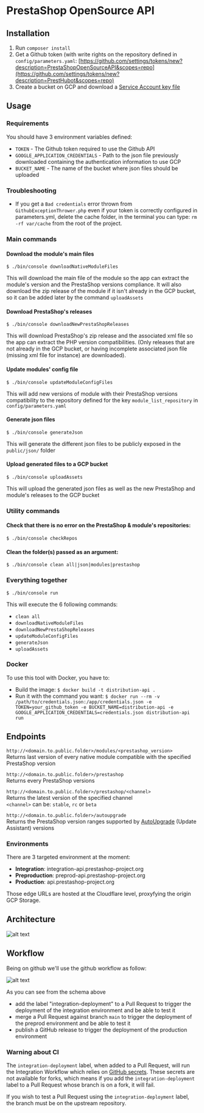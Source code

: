 # PrestaShop OpenSource API

## Installation

1. Run `composer install`
2. Get a Github token (with write rights on the repository defined in `config/parameters.yaml`: [https://github.com/settings/tokens/new?description=PrestaShopOpenSourceAPI&scopes=repo](https://github.com/settings/tokens/new?description=PrestHubot&scopes=repo)
3. Create a bucket on GCP and download a [Service Account key file](https://developers.google.com/identity/protocols/OAuth2ServiceAccount#creatinganaccount)

## Usage

### Requirements
You should have 3 environment variables defined:
- `TOKEN` - The Github token required to use the Github API
- `GOOGLE_APPLICATION_CREDENTIALS` - Path to the json file previously downloaded containing the authentication information to use GCP
- `BUCKET_NAME` - The name of the bucket where json files should be uploaded

### Troubleshooting

- If you get a `Bad credentials` error thrown from `GithubExceptionThrower.php` even if your token is correctly configured in parameters.yml, delete the cache folder, in the terminal you can type: `rm -rf var/cache` from the root of the project.

### Main commands

#### Download the module's main files
```shell
$ ./bin/console downloadNativeModuleFiles
```
This will download the main file of the module so the app can extract the module's version and the PrestaShop versions compliance.
It will also download the zip release of the module if it isn't already in the GCP bucket, so it can be added later by the command `uploadAssets`

#### Download PrestaShop's releases
```shell
$ ./bin/console downloadNewPrestaShopReleases
```
This will download PrestaShop's zip release and the associated xml file so the app can extract the PHP version compatibilities.
(Only releases that are not already in the GCP bucket, or having incomplete associated json file (missing xml file for instance) are downloaded).

#### Update modules' config file
```shell
$ ./bin/console updateModuleConfigFiles
```
This will add new versions of module with their PrestaShop versions compatibility to the repository defined for the key `module_list_repository` in `config/parameters.yaml`

#### Generate json files
```shell
$ ./bin/console generateJson
```
This will generate the different json files to be publicly exposed in the `public/json/` folder

#### Upload generated files to a GCP bucket
```shell
$ ./bin/console uploadAssets
```
This will upload the generated json files as well as the new PrestaShop and module's releases to the GCP bucket

### Utility commands

#### Check that there is no error on the PrestaShop & module's repositories:
```shell
$ ./bin/console checkRepos
```

#### Clean the folder(s) passed as an argument:
```shell
$ ./bin/console clean all|json|modules|prestashop
```

### Everything together
```shell
$ ./bin/console run
```
This will execute the 6 following commands:
- `clean all`
- `downloadNativeModuleFiles`
- `downloadNewPrestaShopReleases`
- `updateModuleConfigFiles`
- `generateJson`
- `uploadAssets`

### Docker

To use this tool with Docker, you have to:
- Build the image: `$ docker build -t distribution-api .`
- Run it with the command you want: `$ docker run --rm -v /path/to/credentials.json:/app/credentials.json -e TOKEN=your_github_token -e BUCKET_NAME=distribution-api -e GOOGLE_APPLICATION_CREDENTIALS=credentials.json distribution-api run`

## Endpoints

`http://<domain.to.public.folder>/modules/<prestashop_version>`<br>
Returns last version of every native module compatible with the specified PrestaShop version

`http://<domain.to.public.folder>/prestashop`<br>
Returns every PrestaShop versions

`http://<domain.to.public.folder>/prestashop/<channel>`<br>
Returns the latest version of the specified channel<br>
`<channel>` can be: `stable`, `rc` or `beta`

`http://<domain.to.public.folder>/autoupgrade`<br>
Returns the PrestaShop version ranges supported by [AutoUpgrade](https://github.com/PrestaShop/autoupgrade) (Update Assistant) versions

### Environments

There are 3 targeted environment at the moment:

* **Integration**: integration-api.prestashop-project.org
* **Preproduction**: preprod-api.prestashop-project.org
* **Production**: api.prestashop-project.org

Those edge URLs are hosted at the Cloudflare level, proxyfying the origin GCP Storage.

## Architecture

![alt text](pics/architecture.png "Build & Refresh Workflow")

## Workflow

Being on github we'll use the github workflow as follow:

![alt text](pics/workflow.png "Github Workflow")

As you can see from the schema above
- add the label "integration-deployment" to a Pull Request to trigger the deployment of the integration environment and be able to test it
- merge a Pull Request against branch `main` to trigger the deployment of the preprod environment and be able to test it
- publish a GitHub release to trigger the deployment of the production environment

### Warning about CI

The `integration-deployment` label, when added to a Pull Request, will run the Integration Workflow which relies on [GitHub secrets](https://docs.github.com/en/actions/security-guides/using-secrets-in-github-actions). These secrets are not available for forks, which means if you add the `integration-deployment` label to a Pull Request whose branch is on a fork, it will fail.

If you wish to test a Pull Request using the `integration-deployment` label, the branch must be on the upstream repository.

